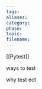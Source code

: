```yaml
---
tags: 
aliases: 
category: 
phase: 
topic: 
filename:
---
```

[[Pytest]]

ways to test 

why test
 ect
